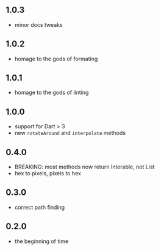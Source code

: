 ## 1.0.3

* minor docs tweaks

## 1.0.2

* homage to the gods of formating

## 1.0.1

* homage to the gods of linting

## 1.0.0

* support for Dart > 3
* new `rotateAround` and `interpolate` methods

## 0.4.0

* BREAKING: most methods now return Interable, not List
* hex to pixels, pixels to hex

## 0.3.0

* correct path finding

## 0.2.0

* the beginning of time
